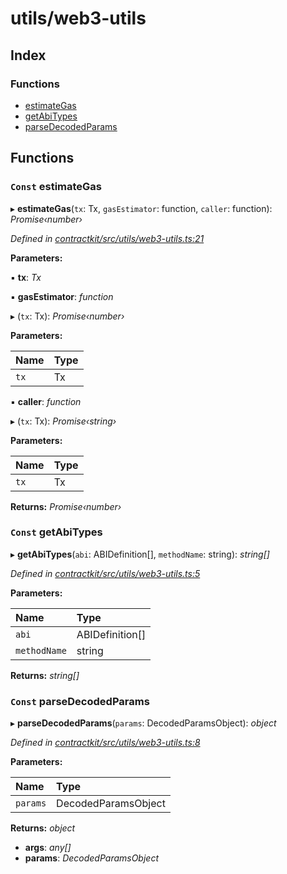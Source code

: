 # utils/web3-utils

## Index

### Functions

* [estimateGas](_utils_web3_utils_.md#const-estimategas)
* [getAbiTypes](_utils_web3_utils_.md#const-getabitypes)
* [parseDecodedParams](_utils_web3_utils_.md#const-parsedecodedparams)

## Functions

### `Const` estimateGas

▸ **estimateGas**\(`tx`: Tx, `gasEstimator`: function, `caller`: function\): _Promise‹number›_

_Defined in_ [_contractkit/src/utils/web3-utils.ts:21_](https://github.com/celo-org/celo-monorepo/blob/master/packages/contractkit/src/utils/web3-utils.ts#L21)

**Parameters:**

▪ **tx**: _Tx_

▪ **gasEstimator**: _function_

▸ \(`tx`: Tx\): _Promise‹number›_

**Parameters:**

| Name | Type |
| :--- | :--- |
| `tx` | Tx |

▪ **caller**: _function_

▸ \(`tx`: Tx\): _Promise‹string›_

**Parameters:**

| Name | Type |
| :--- | :--- |
| `tx` | Tx |

**Returns:** _Promise‹number›_

### `Const` getAbiTypes

▸ **getAbiTypes**\(`abi`: ABIDefinition\[\], `methodName`: string\): _string\[\]_

_Defined in_ [_contractkit/src/utils/web3-utils.ts:5_](https://github.com/celo-org/celo-monorepo/blob/master/packages/contractkit/src/utils/web3-utils.ts#L5)

**Parameters:**

| Name | Type |
| :--- | :--- |
| `abi` | ABIDefinition\[\] |
| `methodName` | string |

**Returns:** _string\[\]_

### `Const` parseDecodedParams

▸ **parseDecodedParams**\(`params`: DecodedParamsObject\): _object_

_Defined in_ [_contractkit/src/utils/web3-utils.ts:8_](https://github.com/celo-org/celo-monorepo/blob/master/packages/contractkit/src/utils/web3-utils.ts#L8)

**Parameters:**

| Name | Type |
| :--- | :--- |
| `params` | DecodedParamsObject |

**Returns:** _object_

* **args**: _any\[\]_
* **params**: _DecodedParamsObject_

